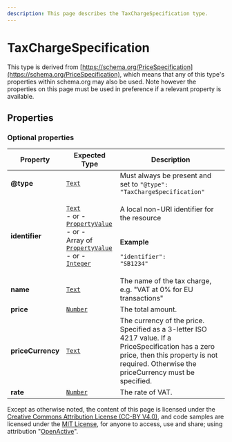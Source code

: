 ```yaml
---
description: This page describes the TaxChargeSpecification type.
---
```


# TaxChargeSpecification

This type is derived from [https://schema.org/PriceSpecification](https://schema.org/PriceSpecification), which means that any of this type's properties within schema.org may also be used. Note however the properties on this page must be used in preference if a relevant property is available.

## **Properties**

### **Optional properties**

| Property          | Expected Type                                                                                                                                                                                                                                                                                                                                                                                    | Description                                                                                                                                                                                     |
| ----------------- | ------------------------------------------------------------------------------------------------------------------------------------------------------------------------------------------------------------------------------------------------------------------------------------------------------------------------------------------------------------------------------------------------ | ----------------------------------------------------------------------------------------------------------------------------------------------------------------------------------------------- |
| **@type**         |  [`Text`](https://schema.org/Text)                                                                                                                                                                                                                                                                                                                                                               |  Must always be present and set to `"@type": "TaxChargeSpecification"`                                                                                                                          |
| **identifier**    | <p> <a href="https://schema.org/Text"><code>Text</code></a><br> - or -<br><a href="https://developer.openactive.io/data-model/types/propertyvalue"><code>PropertyValue</code></a><br> - or -<br>Array of <a href="https://developer.openactive.io/data-model/types/propertyvalue"><code>PropertyValue</code></a><br> - or -<br><a href="https://schema.org/Integer"><code>Integer</code></a></p> | <p>A local non-URI identifier for the resource</p><p><br><strong>Example</strong></p><p><code>"identifier": "SB1234"</code></p>                                                                 |
| **name**          |  [`Text`](https://schema.org/Text)                                                                                                                                                                                                                                                                                                                                                               | The name of the tax charge, e.g. "VAT at 0% for EU transactions"                                                                                                                                |
| **price**         |  [`Number`](https://schema.org/Number)                                                                                                                                                                                                                                                                                                                                                           | The total amount.                                                                                                                                                                               |
| **priceCurrency** |  [`Text`](https://schema.org/Text)                                                                                                                                                                                                                                                                                                                                                               | The currency of the price. Specified as a 3-letter ISO 4217 value. If a PriceSpecification has a zero price, then this property is not required. Otherwise the priceCurrency must be specified. |
| **rate**          |  [`Number`](https://schema.org/Number)                                                                                                                                                                                                                                                                                                                                                           | The rate of VAT.                                                                                                                                                                                |

Except as otherwise noted, the content of this page is licensed under the [Creative Commons Attribution License (CC-BY V4.0)](https://creativecommons.org/licenses/by/4.0/), and code samples are licensed under the [MIT License](https://opensource.org/licenses/MIT), for anyone to access, use and share; using attribution "[OpenActive](https://www.openactive.io)".
